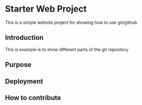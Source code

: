 # Starter Web Project
This is a simple website project for showing how to use git/github

## Introduction

This is example is to show different parts of the git repository

## Purpose

## Deployment

## How to contribute